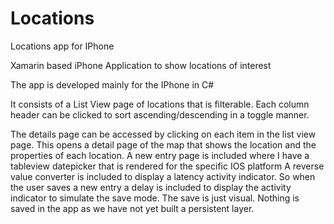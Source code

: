 # Locations
Locations app for IPhone

Xamarin based iPhone Application to show locations of interest

The app is developed mainly for the IPhone in C#

It consists of a List View page of locations that is filterable. Each column header can be clicked to sort ascending/descending in a toggle manner.

The details page can be accessed by clicking on each item in the list view page. This opens a detail page of the map that shows the location and the 
properties of each location.
A new entry page is included where I have a tableview datepicker that is rendered for the specific IOS platform A reverse value converter is included
to display a latency activity indicator. So when the user saves a new entry a delay is included to display the activity indicator to simulate the save mode. 
The save is just visual. Nothing is saved in the app as we have not yet built a persistent layer.
